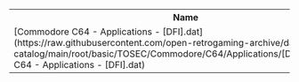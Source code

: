 <table>
<tr><th>Name</th><th>Size</th></tr>
<tr><td>
[Commodore C64 - Applications - [DFI].dat](https://raw.githubusercontent.com/open-retrogaming-archive/dat-catalog/main/root/basic/TOSEC/Commodore/C64/Applications/[DFI]/Commodore C64 - Applications - [DFI].dat)
</td><td>846</td></tr>
</table>
